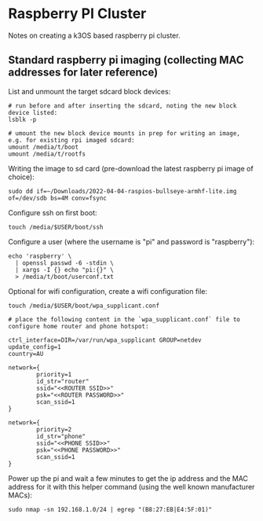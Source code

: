 # Raspberry PI Cluster

Notes on creating a k3OS based raspberry pi cluster.

## Standard raspberry pi imaging (collecting MAC addresses for later reference)

List and unmount the target sdcard block devices:

    # run before and after inserting the sdcard, noting the new block device listed:
    lsblk -p

    # umount the new block device mounts in prep for writing an image, e.g. for existing rpi imaged sdcard:
    umount /media/t/boot
    umount /media/t/rootfs  

Writing the image to sd card (pre-download the latest raspberry pi image of choice):

    sudo dd if=~/Downloads/2022-04-04-raspios-bullseye-armhf-lite.img of=/dev/sdb bs=4M conv=fsync

Configure ssh on first boot:

    touch /media/$USER/boot/ssh

Configure a user (where the username is "pi" and password is "raspberry"):

    echo 'raspberry' \
      | openssl passwd -6 -stdin \
      | xargs -I {} echo "pi:{}" \
      > /media/t/boot/userconf.txt

Optional for wifi configuration, create a wifi configuration file:

    touch /media/$USER/boot/wpa_supplicant.conf

    # place the following content in the `wpa_supplicant.conf` file to configure home router and phone hotspot:

    ctrl_interface=DIR=/var/run/wpa_supplicant GROUP=netdev
    update_config=1
    country=AU
    
    network={
            priority=1
            id_str="router"
            ssid="<<ROUTER SSID>>"
            psk="<<ROUTER PASSWORD>>"
            scan_ssid=1
    }
    
    network={
            priority=2
            id_str="phone"
            ssid="<<PHONE SSID>>"
            psk="<<PHONE PASSWORD>>"
            scan_ssid=1
    }
    
Power up the pi and wait a few minutes to get the ip address and the MAC address for it with this helper command (using the well known manufacturer MACs):

    sudo nmap -sn 192.168.1.0/24 | egrep "(B8:27:EB|E4:5F:01)"


